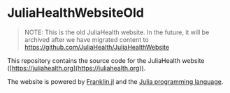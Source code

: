 # JuliaHealthWebsiteOld

> NOTE: This is the old JuliaHealth website. In the future, it will be archived after we have migrated content to https://github.com/JuliaHealth/JuliaHealthWebsite

This repository contains the source code for the JuliaHealth website ([https://juliahealth.org](https://juliahealth.org)).

The website is powered by [Franklin.jl](https://github.com/tlienart/Franklin.jl) and the [Julia programming language](https://julialang.org).

